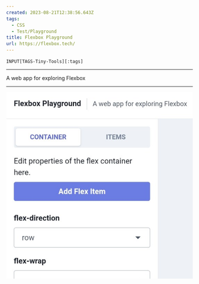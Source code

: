```yaml
---
created: 2023-08-21T12:38:56.643Z
tags: 
  - CSS
  - Test/Playground
title: Flexbox Playground
url: https://flexbox.tech/
---
```

```meta-bind
INPUT[TAGS-Tiny-Tools][:tags]
```

___
A web app for exploring Flexbox
___

![](_attachments/flexbox-playground.jpg)
